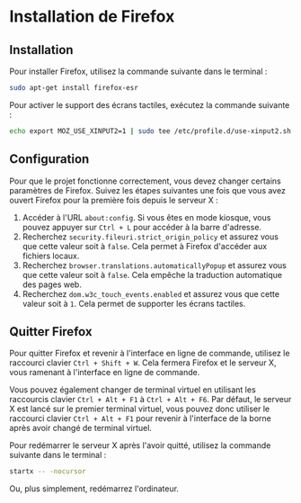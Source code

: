# Installation de Firefox

## Installation

Pour installer Firefox, utilisez la commande suivante dans le terminal :

```bash
sudo apt-get install firefox-esr
```

Pour activer le support des écrans tactiles, exécutez la commande suivante :

```bash
echo export MOZ_USE_XINPUT2=1 | sudo tee /etc/profile.d/use-xinput2.sh
```

## Configuration

Pour que le projet fonctionne correctement, vous devez changer certains paramètres de Firefox. Suivez les étapes suivantes une fois que vous avez ouvert Firefox pour la première fois depuis le serveur X :

1. Accéder à l'URL `about:config`. Si vous êtes en mode kiosque, vous pouvez appuyer sur `Ctrl + L` pour accéder à la barre d'adresse.
2. Recherchez `security.fileuri.strict_origin_policy` et assurez vous que cette valeur soit à `false`. Cela permet à Firefox d'accéder aux fichiers locaux.
3. Recherchez `browser.translations.automaticallyPopup` et assurez vous que cette valeur soit à `false`. Cela empêche la traduction automatique des pages web.
4. Recherchez `dom.w3c_touch_events.enabled` et assurez vous que cette valeur soit à `1`. Cela permet de supporter les écrans tactiles.

## Quitter Firefox

Pour quitter Firefox et revenir à l'interface en ligne de commande, utilisez le raccourci clavier `Ctrl + Shift + W`. Cela fermera Firefox et le serveur X, vous ramenant à l'interface en ligne de commande.

Vous pouvez également changer de terminal virtuel en utilisant les raccourcis clavier `Ctrl + Alt + F1` à `Ctrl + Alt + F6`. Par défaut, le serveur X est lancé sur le premier terminal virtuel, vous pouvez donc utiliser le raccourci clavier `Ctrl + Alt + F1` pour revenir à l'interface de la borne après avoir changé de terminal virtuel.

Pour redémarrer le serveur X après l'avoir quitté, utilisez la commande suivante dans le terminal :

```bash
startx -- -nocursor
```

Ou, plus simplement, redémarrez l'ordinateur.